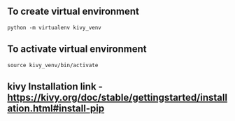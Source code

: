 ## To create virtual environment

```python -m virtualenv kivy_venv```

## To activate virtual environment

```source kivy_venv/bin/activate```

## kivy Installation link - https://kivy.org/doc/stable/gettingstarted/installation.html#install-pip
